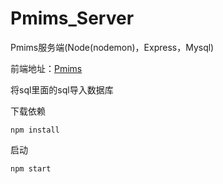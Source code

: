 # Pmims_Server
Pmims服务端(Node(nodemon)，Express，Mysql)

前端地址：[Pmims](https://github.com/qiuye-zhou/Pmims)

将sql里面的sql导入数据库

下载依赖
```
npm install
```

启动
```
npm start
```
